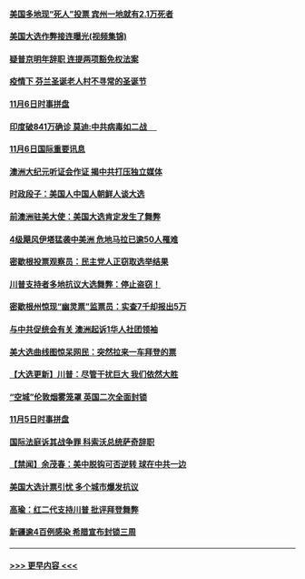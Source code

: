 #### [美国多地现“死人”投票 宾州一地就有2.1万死者](../pages/prog202/a102981089.md?t=11071102) 
#### [美国大选作弊接连曝光(视频集锦)](../pages/prog202/a102981021.md?t=11071102) 
#### [疑普京明年辞职 连提两项豁免权法案](../pages/prog202/a102980685.md?t=11071102) 
#### [疫情下 芬兰圣诞老人村不寻常的圣诞节](../pages/prog202/a102980913.md?t=11071102) 
#### [11月6日时事拼盘](../pages/prog202/a102980906.md?t=11071102) 
#### [印度破841万确诊 莫迪:中共病毒如二战  　](../pages/prog202/a102980750.md?t=11071102) 
#### [11月6日国际重要讯息](../pages/prog202/a102980583.md?t=11071102) 
#### [澳洲大纪元听证会作证 揭中共打压独立媒体](../pages/prog202/a102980509.md?t=11071102) 
#### [时政段子：美国人中国人朝鲜人谈大选](../pages/prog202/a102980510.md?t=11071102) 
#### [前澳洲驻美大使：美国大选肯定发生了舞弊](../pages/prog202/a102980492.md?t=11071102) 
#### [4级飓风伊塔猛袭中美洲 危地马拉已逾50人罹难](../pages/prog202/a102980382.md?t=11071102) 
#### [密歇根投票观察员：民主党人正窃取选举结果](../pages/prog202/a102980312.md?t=11071102) 
#### [川普支持者多地抗议大选舞弊：停止盗窃！](../pages/prog202/a102980292.md?t=11071102) 
#### [密歇根州惊现“幽灵票”监票员：实查7千却报出5万](../pages/prog202/a102980278.md?t=11071102) 
#### [与中共促统会有关 澳洲起诉1华人社团领袖](../pages/prog202/a102979677.md?t=11071102) 
#### [美大选曲线图惊呆网民：突然拉来一车拜登的票](../pages/prog202/a102980229.md?t=11071102) 
#### [【大选更新】川普：尽管干扰巨大 我们依然大胜](../pages/prog202/a102977799.md?t=11071102) 
#### [“空城”伦敦烟雾笼罩 英国二次全面封锁](../pages/prog202/a102980064.md?t=11071102) 
#### [11月5日时事拼盘](../pages/prog202/a102980038.md?t=11071102) 
#### [国际法庭诉其战争罪 科索沃总统萨奇辞职](../pages/prog202/a102980029.md?t=11071102) 
#### [【禁闻】余茂春：美中脱钩可否逆转 球在中共一边](../pages/prog202/a102980003.md?t=11071102) 
#### [美国大选计票引忧 多个城市爆发抗议](../pages/prog202/a102979891.md?t=11071102) 
#### [高瑜：红二代支持川普 批评拜登舞弊](../pages/prog202/a102979889.md?t=11071102) 
#### [新疆逾4百例感染 希腊宣布封锁三周](../pages/prog202/a102979895.md?t=11071102) 

----
#### [ >>> 更早内容 <<< ](../indexes/prog202-earlier.md)
